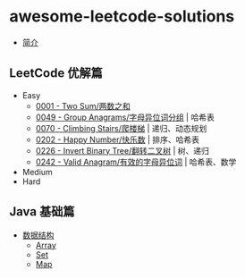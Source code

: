 # awesome-leetcode-solutions

* [简介](README.md)

## LeetCode 优解篇

* Easy
    * [0001 - Two Sum/两数之和](solutions/0001-TwoSum/README.md)
    * [0049 - Group Anagrams/字母异位词分组](solutions/0049-GroupAnagrams/README.md) | 哈希表
    * [0070 - Climbing Stairs/爬楼梯](solutions/0070-ClimbingStairs/README.md) | 递归、动态规划  
    * [0202 - Happy Number/快乐数](solutions/0202-HappyNumber/README.md) | 排序、哈希表
    * [0226 - Invert Binary Tree/翻转二叉树](solutions/0226-InvertBinaryTree/README.md) | 树、递归
    * [0242 - Valid Anagram/有效的字母异位词](solutions/0242-ValidAnagram/README.md) | 哈希表、数学
* Medium
* Hard

## Java 基础篇
* [数据结构](data-structure/README.md)
    * [Array](data-structure/Array.md)
    * [Set](data-structure/Set.md)
    * [Map](data-structure/Map.md)